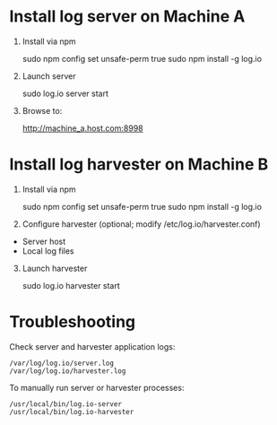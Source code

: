 # Install log server on Machine A

1) Install via npm

    sudo npm config set unsafe-perm true 
    sudo npm install -g log.io

2) Launch server

    sudo log.io server start

3) Browse to:

    http://machine_a.host.com:8998

# Install log harvester on Machine B

1) Install via npm

    sudo npm config set unsafe-perm true 
    sudo npm install -g log.io

2) Configure harvester (optional; modify /etc/log.io/harvester.conf)

- Server host
- Local log files

3) Launch harvester

    sudo log.io harvester start

# Troubleshooting

Check server and harvester application logs:
    
    /var/log/log.io/server.log
    /var/log/log.io/harvester.log

To manually run server or harvester processes:

    /usr/local/bin/log.io-server
    /usr/local/bin/log.io-harvester
